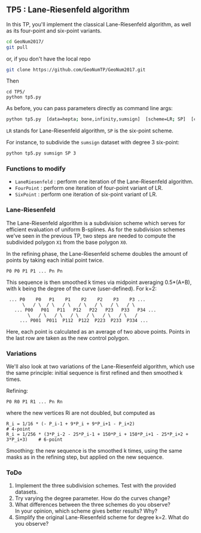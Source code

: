 ## TP5 : Lane-Riesenfeld algorithm
In this TP, you'll implement the classical Lane-Riesenfeld algorithm, as well as its four-point and six-point variants.

```bash
cd GeoNum2017/
git pull
```
or, if you don't have the local repo
```bash
git clone https://github.com/GeoNumTP/GeoNum2017.git
```
Then
```
cd TP5/
python tp5.py
```

As before, you can pass parameters directly as command line args:
```bash
python tp5.py  [data=hepta; bone,infinity,sumsign]  [scheme=LR; SP]  [curve degree]  [subdivision depth]
```
`LR` stands for Lane-Riesenfeld algorithm, `SP` is the six-point scheme.

For instance, to subdivide the `sumsign` dataset with degree 3 six-point:
```bash
python tp5.py sumsign SP 3
```

### Functions to modify
* `LaneRiesenfeld` : perform one iteration of the Lane-Riesenfeld algorithm.
* `FourPoint` : perform one iteration of four-point variant of LR.
* `SixPoint` : perform one iteration of six-point variant of LR.

### Lane-Riesenfeld
The Lane-Riesenfeld algorithm is a subdivision scheme which serves for efficient evaluation of uniform B-splines.
As for the subdivision schemes we've seen in the previous TP,
two steps are needed to compute the subdivided polygon `X1` from the base polygon `X0`.

In the refining phase, the Lane-Riesenfeld scheme doubles the amount of points by taking each initial point twice.
```
P0 P0 P1 P1 ... Pn Pn
```
This sequence is then smoothed k times via midpoint averaging 0.5*(A+B),
with k being the degree of the curve (user-defined).
For k=2:
```
 ... P0    P0   P1    P1    P2    P2    P3    P3 ...
      \   / \  / \   / \   / \   / \   / \   / \
   ... P00   P01   P11   P12   P22   P23   P33   P34 ...
        \   / \   / \   / \   / \   / \   / \   /
     ... P001  P011  P112  P122  P223  P233  P334 ...
```
Here, each point is calculated as an average of two above points. Points in the last row are taken as the new control polygon. 

### Variations
We'll also look at two variations of the Lane-Riesenfeld algorithm, which use the same principle: initial sequence is first refined and then smoothed k times.

Refining:
```
P0 R0 P1 R1 ... Pn Rn
```
where the new vertices Ri are not doubled, but computed as
```
R_i = 1/16 * (- P_i-1 + 9*P_i + 9*P_i+1 - P_i+2)                                 # 4-point
R_i = 1/256 * (3*P_i-2 - 25*P_i-1 + 150*P_i + 150*P_i+1 - 25*P_i+2 + 3*P_i+3)    # 6-point
```
Smoothing: the new sequence is the smoothed k times, using the same masks as in the refining step, but applied on the new sequence.

### ToDo
1. Implement the three subdivision schemes. Test with the provided datasets.
1. Try varying the degree parameter. How do the curves change?
1. What differences between the three schemes do you observe?  
In your opinion, which scheme gives better results? Why?
1. Simplify the original Lane-Riesenfeld scheme for degree k=2. What do you observe?
